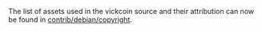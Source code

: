 The list of assets used in the vickcoin source and their attribution can now be found in [contrib/debian/copyright](../contrib/debian/copyright).
